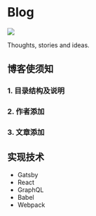 # Blog

[![](https://img.shields.io/travis/xiangsongtao/blog.svg)](https://travis-ci.org/xiangsongtao/blog)

Thoughts, stories and ideas.


## 博客使须知

### 1. 目录结构及说明

### 2. 作者添加

### 3. 文章添加


## 实现技术

- Gatsby
- React
- GraphQL
- Babel
- Webpack

